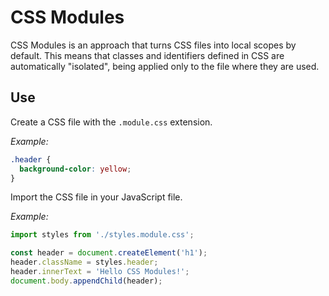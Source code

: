 # CSS Modules

CSS Modules is an approach that turns CSS files into local scopes by default. This means that classes and identifiers defined in CSS are automatically "isolated", being applied only to the file where they are used.

## Use

Create a CSS file with the `.module.css` extension.

*Example:*

```css
.header {
  background-color: yellow;
}
```

Import the CSS file in your JavaScript file.

*Example:*

```javascript
import styles from './styles.module.css';

const header = document.createElement('h1');
header.className = styles.header;
header.innerText = 'Hello CSS Modules!';
document.body.appendChild(header);
```